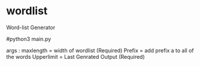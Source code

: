 # wordlist
Word-list Generator

#python3 main.py

args :
  maxlength = width of wordlist (Required)
  Prefix = add prefix a to all of the words 
  Upperlimit = Last Genrated Output (Required)
